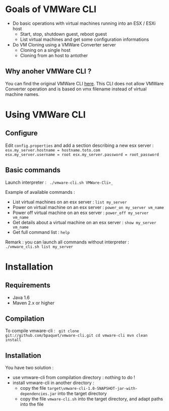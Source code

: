 # Goals of VMWare CLI

* Do basic operations with virtual machines running into an ESX / ESXi host
    * Start, stop, shutdown guest, reboot guest
    * List virtual machines and get some configuration informations
* Do VM Cloning using a VMWare Converter server
    * Cloning on a single host
    * Cloning from an host to antother

## Why anoher VMWare CLI ?

You can find the original VMWare CLI [here](http://downloads.vmware.com/fr/d/details/vcli40/ZCV0YmRkJSpiKipA).
This CLI does not allow VMWare Converter operation and is based on vmx filename instead of virtual machine names.

# Using VMWare CLI

## Configure

Edit `config.properties` and add a section describing a new esx server :
<code>
	esx.my_server.hostname = hostname.toto.com
	esx.my_server.username = root
	esx.my_server.password = root_password
</code>

## Basic commands

Launch interpreter :
<code>
	./vmware-cli.sh
	VMWare-Cli>_
</code>

Example of available commands :
* List virtual machines on an esx server : `list my_server`
* Power on virtual machine on an esx server : `power_on my_server vm_name`
* Power off virtual machine on an esx server : `power_off my_server vm_name`
* Get details about a virtual machine on an esx server : `show my_server vm_name`
* Get full command list : `help`

Remark : you can launch all commands without interpreter :
<code>
	./vmware_cli.sh list my_server
</code>

# Installation

## Requirements

* Java 1.6
* Maven 2.x or higher

## Compilation

To compile vmware-cli :
<code>
	git clone git://github.com/bpaquet/vmware-cli.git
	cd vmware-cli
	mvn clean install
</code>

## Installation

You have two solution :

* use vmware-cli from compilation directory : nothing to do !
* install vmware-cli in another directory :
    * copy the file `target\vmware-cli-1.0-SNAPSHOT-jar-with-dependencies.jar` into the target directory
    * copy the file `vmware-cli.sh` into the target directory, and adapt paths into the file


	
